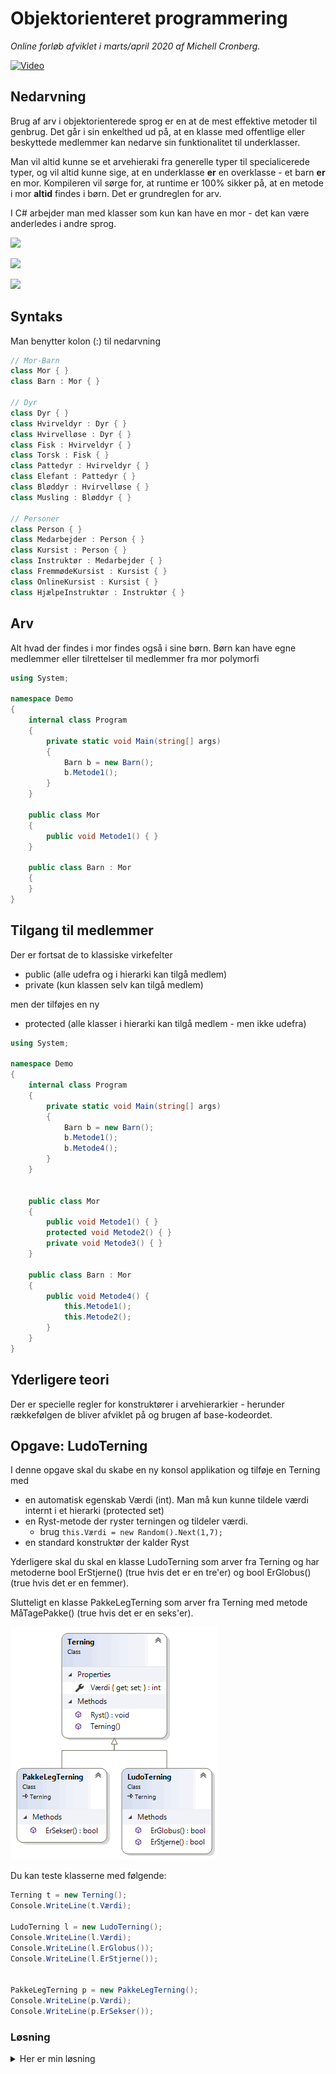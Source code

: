 # Objektorienteret programmering
*Online forløb afviklet i marts/april 2020 af Michell Cronberg.*

<a target="_blank" href="http://youtu.be/E7Aocm1Q0PM?hd=1"><img src="http://cdn.cronberg.dk/kurser/div/youtube.png" alt="Video" width="100"></a>

## Nedarvning

Brug af arv i objektorienterede sprog er en at de mest effektive metoder til genbrug. Det går i sin enkelthed ud på, at en klasse med offentlige eller beskyttede medlemmer kan nedarve sin funktionalitet til underklasser.

Man vil altid kunne se et arvehieraki fra generelle typer til specialicerede typer, og vil altid kunne sige, at en underklasse **er** en overklasse - et barn **er** en mor. Kompileren vil sørge for, at runtime er 100% sikker på, at en metode i mor **altid** findes i børn. Det er grundreglen for arv.

I C\# arbejder man med klasser som kun kan have en mor - det kan være anderledes i andre sprog.

![](http://cdn.cronberg.dk/kurser/cs/morbarn.png)

![](http://cdn.cronberg.dk/kurser/cs/dyr.png)

![](http://cdn.cronberg.dk/kurser/cs/oopmedarbejder.png)

## Syntaks

Man benytter kolon (:) til nedarvning

```csharp
// Mor-Barn
class Mor { }
class Barn : Mor { }

// Dyr
class Dyr { }
class Hvirveldyr : Dyr { }
class Hvirvelløse : Dyr { }
class Fisk : Hvirveldyr { }
class Torsk : Fisk { }
class Pattedyr : Hvirveldyr { }
class Elefant : Pattedyr { }
class Bløddyr : Hvirvelløse { }
class Musling : Bløddyr { }

// Personer
class Person { }
class Medarbejder : Person { }
class Kursist : Person { }
class Instruktør : Medarbejder { }
class FremmødeKursist : Kursist { }
class OnlineKursist : Kursist { }
class HjælpeInstruktør : Instruktør { }
```

## Arv

Alt hvad der findes i mor findes også i sine børn. Børn kan have egne medlemmer eller tilrettelser til medlemmer fra mor polymorfi

```csharp
using System;

namespace Demo
{
    internal class Program
    {
        private static void Main(string[] args)
        {
            Barn b = new Barn();
            b.Metode1();            
        }
    }

    public class Mor
    {
        public void Metode1() { }
    }

    public class Barn : Mor
    {
    }
}
```

## Tilgang til medlemmer

Der er fortsat de to klassiske virkefelter

- public (alle udefra og i hierarki kan tilgå medlem)
- private (kun klassen selv kan tilgå medlem)

men der tilføjes en ny

- protected (alle klasser i hierarki kan tilgå medlem - men ikke udefra)

```csharp
using System;

namespace Demo
{
    internal class Program
    {
        private static void Main(string[] args)
        {
            Barn b = new Barn();
            b.Metode1();
            b.Metode4();
        }
    }


    public class Mor
    {
        public void Metode1() { }
        protected void Metode2() { }
        private void Metode3() { }
    }

    public class Barn : Mor
    {
        public void Metode4() {
            this.Metode1();
            this.Metode2();            
        }
    }
}
```

## Yderligere teori

Der er specielle regler for konstruktører i arvehierarkier - herunder rækkefølgen de bliver afviklet på og brugen af base-kodeordet.

## Opgave: LudoTerning

I denne opgave skal du skabe en ny konsol applikation og tilføje en Terning med

- en automatisk egenskab Værdi (int). Man må kun kunne tildele værdi internt i et hierarki (protected set)
- en Ryst-metode der ryster terningen og tildeler værdi.
  - brug `this.Værdi = new Random().Next(1,7);`
- en standard konstruktør der kalder Ryst

Yderligere skal du skal en klasse LudoTerning som arver fra Terning og har metoderne bool ErStjerne() (true hvis  det er en tre'er) og bool ErGlobus() (true hvis det er en femmer).

Slutteligt en klasse PakkeLegTerning som arver fra Terning med metode MåTagePakke() (true hvis det er en seks'er).

![](terning.png)

Du kan teste klasserne med følgende:

```csharp
Terning t = new Terning();
Console.WriteLine(t.Værdi);

LudoTerning l = new LudoTerning();
Console.WriteLine(l.Værdi);
Console.WriteLine(l.ErGlobus());
Console.WriteLine(l.ErStjerne());


PakkeLegTerning p = new PakkeLegTerning();
Console.WriteLine(p.Værdi);
Console.WriteLine(p.ErSekser());
```

### Løsning

<details><summary>Her er min løsning</summary>

```csharp
using System;

namespace Demo
{
    internal class Program
    {
        private static void Main(string[] args)
        {

            Terning t = new Terning();
            Console.WriteLine(t.Værdi);

            LudoTerning l = new LudoTerning();
            Console.WriteLine(l.Værdi);
            Console.WriteLine(l.ErGlobus());
            Console.WriteLine(l.ErStjerne());


            PakkeLegTerning p = new PakkeLegTerning();
            Console.WriteLine(p.Værdi);
            Console.WriteLine(p.ErSekser());
        }
    }

    class Terning
    {
        public int Værdi { get; protected set; }

        public void Ryst()
        {
            this.Værdi = new Random().Next(1, 7);
        }
        public Terning()
        {
            this.Ryst();
        }
    }

    class LudoTerning : Terning
    {
        public bool ErStjerne()
        {
            return this.Værdi == 3;
        }

        public bool ErGlobus()
        {
            return this.Værdi == 5;
        }
    }

    class PakkeLegTerning : Terning
    {
        public bool ErSekser()
        {
            return this.Værdi == 6;
        }
    }
}
```

</details>